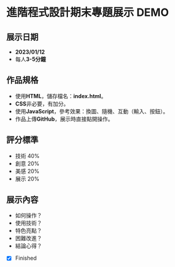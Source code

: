 # 進階程式設計期末專題展示 DEMO

## 展示日期
* **2023/01/12**
* 每人**3-5分鐘**

## 作品規格
* 使用**HTML**，儲存檔名：**index.html**。
* **CSS**非必要，有加分。
* 使用**JavaScript**，參考效果：換圖、隨機、互動（輸入、按鈕）。
* 作品上傳**GitHub**，展示時直接點開操作。

## 評分標準
* 技術 40%
* 創意 20%
* 美感 20%
* 展示 20%

## 展示內容
* 如何操作？
* 使用技術？
* 特色亮點？
* 困難改進？
* 結論心得？
- [x] Finished
